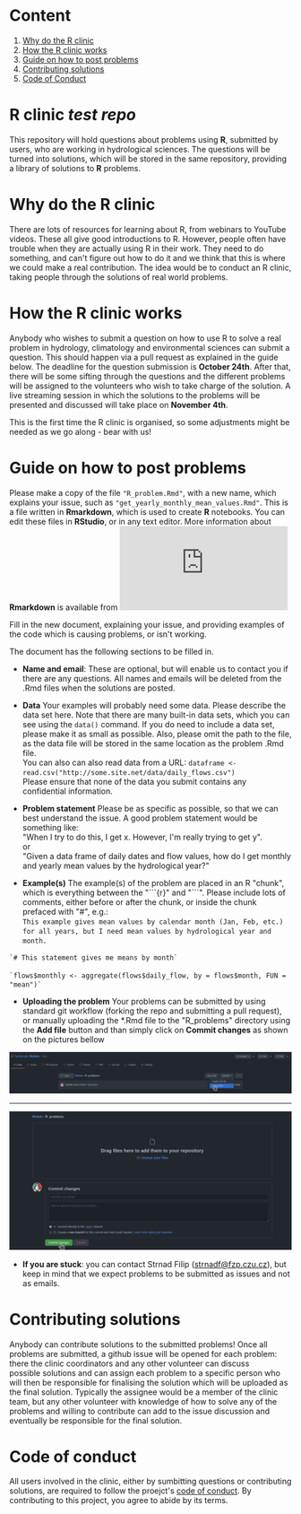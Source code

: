 # Content 
1. [Why do the R clinic](#why)
2. [How the R clinic works ](#how)
3. [Guide on how to post problems](#guide)
4. [Contributing solutions](#solutions) 
5. [Code of Conduct](#CoC)
 
# R clinic *test repo*

This repository will hold questions about problems using **R**, submitted by users, who
are working in hydrological sciences. The questions will be turned into solutions,
which will be stored in the same repository, providing a library of solutions
to **R** problems. 


# Why do the R clinic  <a name="why"></a>

There are lots of resources for learning about R, from webinars to YouTube videos. These all give good introductions to R. However, people often have trouble when they are actually using R in their work. They need to do something, and can't figure out how to do it and we think that this is where we could make a real contribution. The idea would be to conduct an R clinic, taking people through the solutions of real world problems. 


# How the R clinic works  <a name="how"></a>

Anybody who wishes to submit a question on how to use R to solve a real problem in hydrology, climatology and environmental sciences can submit a question. This should happen via a pull request as explained in the guide below. The deadline for the question submission is **October 24th**. After that, there will be some sifting through the questions and the different problems will be assigned to the volunteers who wish to take charge of the solution. A live streaming session in which the solutions to the problems will be presented and discussed will take place on **November 4th**. 

This is the first time the R clinic is organised, so some adjustments might be needed as we go along - bear with us!


# Guide on how to post problems  <a name="guide"></a>

Please make a copy of the file `"R_problem.Rmd"`, with a new name, which
explains your issue, such as `"get_yearly_monthly_mean_values.Rmd"`. This
is a file written in **Rmarkdown**, which is used to create **R** notebooks.
You can edit these files in **RStudio**, or in any text editor.
More information about **Rmarkdown** is available from ![](https://cran.r-project.org/web/packages/rmarkdown/vignettes/rmarkdown.html)

Fill in the new document, explaining your issue, and providing examples of
the code which is causing problems, or isn't working.

The document has the following sections to be filled in.

* **Name and email**: These are optional, but will enable us to contact you if there are any
questions. All names and emails will be deleted from the .Rmd files when
the solutions are posted.

* **Data** Your examples will probably need some data. Please describe the data set here.
Note that there are many built-in data sets, which you can see using the
`data()` command. If you do need to include a data set, please make it as 
small as possible. Also, please omit the path to the file, as the data
file will be stored in the same location as the problem .Rmd file.  
You can also can also read data from a URL:
`dataframe <- read.csv("http://some.site.net/data/daily_flows.csv")`   
Please ensure that none of the data you submit contains any confidential information.

* **Problem statement** Please be as specific as possible, so that we can best understand the issue.
A good problem statement would be something like:  
"When I try to do this, I get x. However, I'm really trying to get y".  
or  
"Given a data frame of daily dates and flow values, how do I get monthly and yearly mean values by the hydrological year?"  

* **Example(s)** The example(s) of the problem are placed in an R "chunk", which is everything
between the "\`\`\`{r}" and "\`\`\`". Please include lots of comments, either before 
or after the chunk, or inside the chunk prefaced with "#", e.g.:  
`This example gives mean values by calendar month (Jan, Feb, etc.) for all years, but
I need mean values by hydrological year and month.`  

 ```{r}   
 `# This statement gives me means by month`  
 
`flows$monthly <- aggregate(flows$daily_flow, by = flows$month, FUN = "mean")`

  ```    
  
* **Uploading the problem** Your problems can be submitted by using standard git workflow (forking the repo and submitting a pull request), or manually uploading the \*.Rmd file to the "R_problems" directory using the **Add file** button and than simply click on **Commit changes** as shown on the pictures bellow


<center><img src = ".figs/manual_problem_upload.png" width = "555"/></center>

---

<center><img src = ".figs/commit_problem.png" width = "555"/></center>


* **If you are stuck**: you can contact Strnad Filip (strnadf@fzp.czu.cz), but keep in mind that we expect problems to be submitted as issues and not as emails. 

# Contributing solutions  <a name="solutions"></a> 

Anybody can contribute solutions to the submitted problems! Once all problems are submitted, a github issue will be opened for each problem: there the clinic coordinators and any other volunteer can discuss possible solutions and can assign each problem to a specific person who will then be responsible for finalising the solution which will be uploaded as the final solution. Typically the assignee would be a member of the clinic team, but any other volunteer with knowledge of how to solve any of the problems and willing to contribute can add to the issue discussion and eventually be responsible for the final solution. 


# Code of conduct  <a name="CoC"></a>

All users involved in the clinic, either by sumbitting questions or contributing solutions, are required to follow the proejct's [code of conduct](https://github.com/strnda/clinic_test_repo/blob/main/CODE_OF_CONDUCT.md). By contributing to this project, you agree to abide by its terms.
